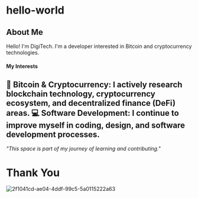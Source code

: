 # hello-world
## About Me
Hello! I'm DigiTech. I'm a developer interested in Bitcoin and cryptocurrency technologies.
#### My Interests
🔷 **Bitcoin & Cryptocurrency**: I actively research blockchain technology, cryptocurrency ecosystem, and decentralized finance (DeFi) areas.
💻 **Software Development**: I continue to improve myself in coding, design, and software development processes.
---
*"This space is part of my journey of learning and contributing."*
# Thank You
![2f1041cd-ae04-4ddf-99c5-5a0115222a63](https://github.com/user-attachments/assets/4cb3ee40-aa41-41a6-97c4-d22c68233a67)
